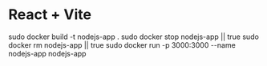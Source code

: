 # React + Vite
sudo docker build -t nodejs-app .
sudo docker stop nodejs-app || true
sudo docker rm nodejs-app || true
sudo docker run  -p 3000:3000 --name nodejs-app nodejs-app

